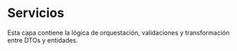 # Servicios

Esta capa contiene la lógica de orquestación, validaciones y transformación entre DTOs y entidades. 